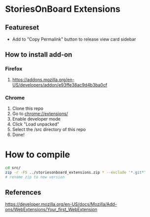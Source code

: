 # StoriesOnBoard Extensions

## Featureset

- Add to "Copy Permalink" button to release view card sidebar

## How to install add-on
### Firefox
1. https://addons.mozilla.org/en-US/developers/addon/e93ffe38ac9d4b3ba0cf

### Chrome
1. Clone this repo
1. Go to [chrome://extensions/](chrome://extensions/)
1. Enable developer mode
1. Click "Load unpacked"
1. Select the /src directory of this repo
1. Done!

# How to compile

```bash
cd src/
zip -r -FS ../storiesonboard_extensions.zip * --exclude '*.git*'
# rename zip to new version
```

## References
https://developer.mozilla.org/en-US/docs/Mozilla/Add-ons/WebExtensions/Your_first_WebExtension
